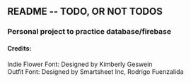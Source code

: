 ## README -- TODO, OR NOT TODOS

### Personal project to practice database/firebase

#### Credits:
Indie Flower Font: Designed by Kimberly Geswein  
Outfit Font: Designed by Smartsheet Inc, Rodrigo Fuenzalida
